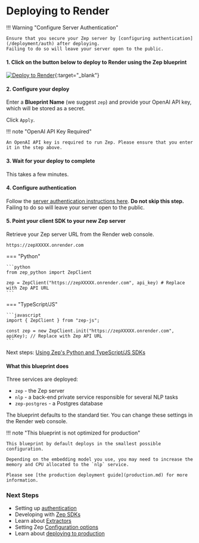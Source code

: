 # Deploying to Render

!!! Warning "Configure Server Authentication"

    Ensure that you secure your Zep server by [configuring authentication](/deployment/auth) after deploying.
    Failing to do so will leave your server open to the public.

#### 1. Click on the button below to deploy to Render using the Zep blueprint

[![Deploy to Render](https://render.com/images/deploy-to-render-button.svg)](https://render.com/deploy?repo=https://github.com/getzep/zep){:target="\_blank"}

#### 2. Configure your deploy

Enter a **Blueprint Name** (we suggest `zep`) and provide your OpenAI API key, which will be stored as a secret.

Click `Apply`.

!!! note "OpenAI API Key Required"

    An OpenAI API key is required to run Zep. Please ensure that you enter it in the step above.

#### 3. Wait for your deploy to complete

This takes a few minutes.

#### 4. Configure authentication

Follow the [server authentication instructions here](/deployment/auth). **Do not skip this step.** Failing to do so will leave your server open to the public.

#### 5. Point your client SDK to your new Zep server

Retrieve your Zep server URL from the Render web console.

`https://zepXXXXX.onrender.com`

=== "Python"

    ```python
    from zep_python import ZepClient

    zep = ZepClient("https://zepXXXXX.onrender.com", api_key) # Replace with Zep API URL
    ```

=== "TypeScript/JS"

    ```javascript
    import { ZepClient } from "zep-js";

    const zep = new ZepClient.init("https://zepXXXXX.onrender.com", apiKey); // Replace with Zep API URL
    ```

Next steps: [Using Zep's Python and TypeScript/JS SDKs](../sdk/index.md)

#### What this blueprint does

Three services are deployed:

- `zep` - the Zep server
- `nlp` - a back-end private service responsible for several NLP tasks
- `zep-postgres` - a Postgres database

The blueprint defaults to the standard tier. You can change these settings in the Render web console.

!!! note "This blueprint is not optimized for production"

    This blueprint by default deploys in the smallest possible configuration.

    Depending on the embedding model you use, you may need to increase the memory and CPU allocated to the `nlp` service.

    Please see [the production deployment guide](production.md) for more information.

### Next Steps

- Setting up [authentication](auth.md)
- Developing with [Zep SDKs](../sdk/index.md)
- Learn about [Extractors](../sdk/extractors.md)
- Setting Zep [Configuration options](config.md)
- Learn about [deploying to production](production.md)
